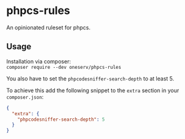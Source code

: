 # phpcs-rules

An opinionated ruleset for phpcs.

## Usage

Installation via composer: \
``composer require --dev oneserv/phpcs-rules``

You also have to set the `phpcodesniffer-search-depth` to at least 5.

To achieve this add the following snippet to the `extra` section in your `composer.json`:

```JSON
{
  "extra": {
    "phpcodesniffer-search-depth": 5
  }
}
```
